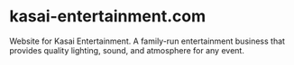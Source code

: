 # kasai-entertainment.com

Website for Kasai Entertainment. A family-run entertainment business that provides quality lighting, sound, and atmosphere for any event.
